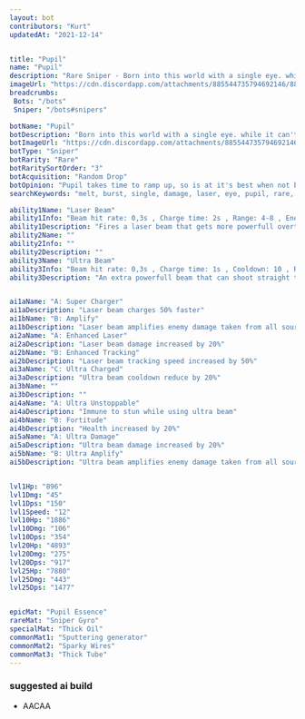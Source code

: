 ```yaml
---
layout: bot
contributors: "Kurt"
updatedAt: "2021-12-14"


title: "Pupil"
name: "Pupil"
description: "Rare Sniper - Born into this world with a single eye. while it can't perceive depth, pupil can fire powerful laser beams which overall is not a bad trade "
imageUrl: "https://cdn.discordapp.com/attachments/885544735794692146/885547091991080970/pupil.png"
breadcrumbs:
 Bots: "/bots"
 Sniper: "/bots#snipers"

botName: "Pupil"
botDescription: "Born into this world with a single eye. while it can't perceive depth, pupil can fire powerful laser beams which overall is not a bad trade "
botImageUrl: "https://cdn.discordapp.com/attachments/885544735794692146/885547091991080970/pupil.png"
botType: "Sniper"
botRarity: "Rare"
botRaritySortOrder: "3"
botAcquisition: "Random Drop"
botOpinion: "Pupil takes time to ramp up, so is at it's best when not bothered by melee opponents"
searchKeywords: "melt, burst, single, damage, laser, eye, pupil, rare, sniper"

ability1Name: "Laser Beam"
ability1Info: "Beam hit rate: 0,3s , Charge time: 2s , Range: 4-8 , Energy Damage: 30-60"
ability1Description: "Fires a laser beam that gets more powerfull overtime, however the bots ability to turn whilst firing is limited"
ability2Name: ""
ability2Info: ""
ability2Description: ""
ability3Name: "Ultra Beam"
ability3Info: "Beam hit rate: 0,3s , Charge time: 1s , Cooldown: 10 , Range: 8 , Energy Damage: 40-80"
ability3Description: "An extra powerfull beam that can shoot straight through enemies"


ai1aName: "A: Super Charger"
ai1aDescription: "Laser beam charges 50% faster"
ai1bName: "B: Amplify"
ai1bDescription: "Laser beam amplifies enemy damage taken from all sources by 20% but own damage reduce by 20%"
ai2aName: "A: Enhanced Laser"
ai2aDescription: "Laser beam damage increased by 20%"
ai2bName: "B: Enhanced Tracking"
ai2bDescription: "Laser beam tracking speed increased by 50%"
ai3aName: "C: Ultra Charged"
ai3aDescription: "Ultra beam cooldown reduce by 20%"
ai3bName: ""
ai3bDescription: ""
ai4aName: "A: Ultra Unstoppable"
ai4aDescription: "Immune to stun while using ultra beam"
ai4bName: "B: Fortitude"
ai4bDescription: "Health increased by 20%"
ai5aName: "A: Ultra Damage"
ai5aDescription: "Ultra beam damage increased by 20%"
ai5bName: "B: Ultra Amplify"
ai5bDescription: "Ultra beam amplifies enemy damage taken from all sources by 50% but own damage reduced by 50%"


lvl1Hp: "896"
lvl1Dmg: "45"
lvl1Dps: "150"
lvl1Speed: "12"
lvl10Hp: "1886"
lvl10Dmg: "106"
lvl10Dps: "354"
lvl20Hp: "4893"
lvl20Dmg: "275"
lvl20Dps: "917"
lvl25Hp: "7880"
lvl25Dmg: "443"
lvl25Dps: "1477"


epicMat: "Pupil Essence"
rareMat: "Sniper Gyro"
specialMat: "Thick Oil"
commonMat1: "Sputtering generator"
commonMat2: "Sparky Wires"
commonMat3: "Thick Tube"
---
```


### suggested ai build
- AACAA
